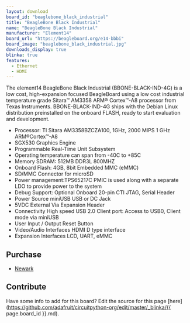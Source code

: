 ```yaml
---
layout: download
board_id: "beaglebone_black_industrial"
title: "BeagleBone Black Industrial"
name: "BeagleBone Black Industrial"
manufacturer: "Element14"
board_url: "https://beagleboard.org/e14-bbbi"
board_image: "beaglebone_black_industrial.jpg"
downloads_display: true
blinka: true
features:
  - Ethernet
  - HDMI
---
```


The element14 BeagleBone Black Industrial (BBONE-BLACK-IND-4G) is a low cost, high-expansion focused BeagleBoard using a low cost industrial temperature grade Sitara™ AM3358 ARM® Cortex™-A8 processor from Texas Instruments. BBONE-BLACK-IND-4G ships with the Debian Linux distribution preinstalled on the onboard FLASH, ready to start evaluation and development.

- Processor: TI Sitara AM3358BZCZA100, 1GHz, 2000 MIPS 1 GHz ARM®Cortex™-A8
- SGX530 Graphics Engine
- Programmable Real-Time Unit Subsystem
- Operating temperature can span from -40C to +85C
- Memory SDRAM: 512MB DDR3L 800MHZ
- Onboard Flash: 4GB, 8bit Embedded MMC (eMMC)
- SD/MMC Connector for microSD
- Power management:TPS65217C PMIC is used along with a separate LDO to provide power to the system
- Debug Support: Optional Onboard 20-pin CTI JTAG, Serial Header
- Power Source miniUSB USB or DC Jack
- 5VDC External Via Expansion Header
- Connectivity High speed USB 2.0 Client port: Access to USB0, Client mode via miniUSB
- User Input / Output Reset Button
- Video/Audio Interfaces HDMI D type interface
- Expansion Interfaces LCD, UART, eMMC

## Purchase
* [Newark](https://www.newark.com/element14/bbone-black-ind-4g/beaglebone-black-industrial/dp/76Y2810)

## Contribute

Have some info to add for this board? Edit the source for this page [here](https://github.com/adafruit/circuitpython-org/edit/master/_blinka/{{ page.board_id }}.md).
